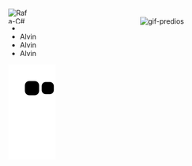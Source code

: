 <div style="display: inline_block"><br>
  <img align="left" alt="Rafa-C#" height="30" width="40" src="https://pin.it/7vDLQ12"><br>

  <img align="right" alt="gif-predios" src="https://i.pinimg.com/originals/15/0a/f1/150af156b71f7c5821016dcdc4eb867f.gif" height="356px" width="237px">  
  
  <ul class="collection">
      <li img align="left" alt="Rafa-C#" height="30" width="40" src="https://pin.it/7vDLQ12" </li>
      <li class="collection-item">Alvin</li>
      <li class="collection-item">Alvin</li>
      <li class="collection-item">Alvin</li>
    </ul>
                     
</div>          


![snake gif](https://github.com/rafaelatech/rafaelatech/blob/output/github-contribution-grid-snake.svg)

